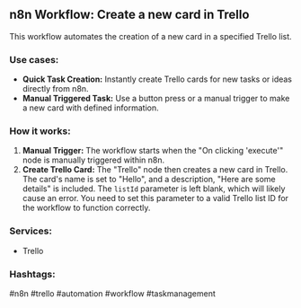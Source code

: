 ## n8n Workflow: Create a new card in Trello

This workflow automates the creation of a new card in a specified Trello list.

### Use cases:

*   **Quick Task Creation:**  Instantly create Trello cards for new tasks or ideas directly from n8n.
*   **Manual Triggered Task:**  Use a button press or a manual trigger to make a new card with defined information.

### How it works:

1.  **Manual Trigger:** The workflow starts when the "On clicking 'execute'" node is manually triggered within n8n.
2.  **Create Trello Card:**  The "Trello" node then creates a new card in Trello. The card's name is set to "Hello", and a description, "Here are some details" is included.  The `listId` parameter is left blank, which will likely cause an error. You need to set this parameter to a valid Trello list ID for the workflow to function correctly.

### Services:

*   Trello

### Hashtags:

#n8n #trello #automation #workflow #taskmanagement
